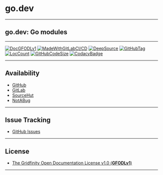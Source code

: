# go.dev

----

## go.dev: Go modules

----

[![DocGFODLv1](https://img.shields.io/badge/Documentation%20License-GFODLv1-Blue.svg)](https://gitlab.gridfinity.com/go/go.gridfinity.dev/-/blob/master/LICENSE)
[![MadeWithGitLabCI/CD](https://img.shields.io/badge/Made%20With-GitLab%20CI%2FCD-Blue.svg)](https://gitlab.gridfinity.com/)
[![DeepSource](https://deepsource.io/gh/gridfinity/go.gridfinity.dev.svg/?label=active+issues)](https://deepsource.io/gh/gridfinity/go.gridfinity.dev/?ref=repository-badge)
[![GitHubTag](https://img.shields.io/github/tag/gridfinity/go.gridfinity.dev.svg)](https://GitHub.com/gridfinity/go.gridfinity.dev.svg/tags/)
[![LocCount](https://img.shields.io/tokei/lines/github/gridfinity/go.gridfinity.dev.svg)](https://github.com/XAMPPRocky/tokei)
[![GitHubCodeSize](https://img.shields.io/github/languages/code-size/gridfinity/go.gridfinity.dev.svg)](https://github.com/gridfinity/go.gridfinity.dev)
[![CodacyBadge](https://api.codacy.com/project/badge/Grade/1554a9e30cff45aa80635c1e00dafa9e)](https://app.codacy.com/gh/gridfinity/go.gridfinity.dev)

----

## Availability

- [GitHub](https://github.com/johnsonjh/go.dev)
- [GitLab](https://gitlab.com/johnsonjh/go-dev)
- [SourceHut](https://sr.ht/~trn/go.gridfinity.dev)
- [NotABug](https://notabug.org/trn/go.dev)

----

## Issue Tracking

- [GitHub Issues](https://github.com/johnsonjh/go.dev/issues)

----

## License

- [The Gridfinity Open Documentation License v1.0 (**GFODLv1**)](https://gitlab.gridfinity.com/go/go.gridfinity.dev/-/blob/master/LICENSE)

----
